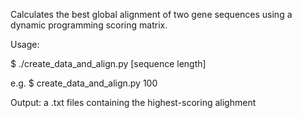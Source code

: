 Calculates the best global alignment of two gene sequences using a dynamic programming scoring matrix.

Usage: 

$ ./create_data_and_align.py [sequence length]

e.g. 
$ create_data_and_align.py 100

Output: a .txt files containing the highest-scoring alighment
